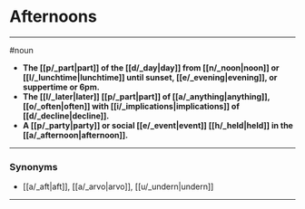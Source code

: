 # Afternoons
---
#noun
- **The [[p/_part|part]] of the [[d/_day|day]] from [[n/_noon|noon]] or [[l/_lunchtime|lunchtime]] until sunset, [[e/_evening|evening]], or suppertime or 6pm.**
- **The [[l/_later|later]] [[p/_part|part]] of [[a/_anything|anything]], [[o/_often|often]] with [[i/_implications|implications]] of [[d/_decline|decline]].**
- **A [[p/_party|party]] or social [[e/_event|event]] [[h/_held|held]] in the [[a/_afternoon|afternoon]].**
---
### Synonyms
- [[a/_aft|aft]], [[a/_arvo|arvo]], [[u/_undern|undern]]
---
